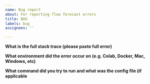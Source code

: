 ```yaml
---
name: Bug report
about: For reporting flow forecast errors
title: BUG
labels: bug
assignees: ''

---
```


**What is the full stack trace (please paste full error)**

**What environment did the error occur on (e.g. Colab, Docker, Mac, Windows, etc)**

**What command did you try to run and what was the config file (if applicable**
